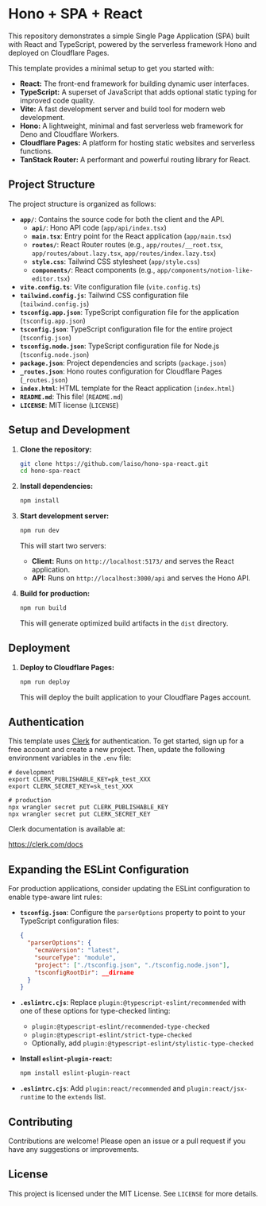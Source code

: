 # Hono + SPA + React

This repository demonstrates a simple Single Page Application (SPA) built with React and TypeScript, powered by the serverless framework Hono and deployed on Cloudflare Pages.

This template provides a minimal setup to get you started with:

- **React:** The front-end framework for building dynamic user interfaces.
- **TypeScript:** A superset of JavaScript that adds optional static typing for improved code quality.
- **Vite:** A fast development server and build tool for modern web development.
- **Hono:** A lightweight, minimal and fast serverless web framework for Deno and Cloudflare Workers.
- **Cloudflare Pages:** A platform for hosting static websites and serverless functions.
- **TanStack Router:** A performant and powerful routing library for React.

## Project Structure

The project structure is organized as follows:

- **`app/`**: Contains the source code for both the client and the API.
  - **`api/`**: Hono API code (`app/api/index.tsx`)
  - **`main.tsx`**: Entry point for the React application (`app/main.tsx`)
  - **`routes/`**: React Router routes (e.g., `app/routes/__root.tsx`, `app/routes/about.lazy.tsx`, `app/routes/index.lazy.tsx`)
  - **`style.css`**: Tailwind CSS stylesheet (`app/style.css`)
  - **`components/`**: React components (e.g., `app/components/notion-like-editor.tsx`)
- **`vite.config.ts`**: Vite configuration file (`vite.config.ts`)
- **`tailwind.config.js`**: Tailwind CSS configuration file (`tailwind.config.js`)
- **`tsconfig.app.json`**: TypeScript configuration file for the application (`tsconfig.app.json`)
- **`tsconfig.json`**: TypeScript configuration file for the entire project (`tsconfig.json`)
- **`tsconfig.node.json`**: TypeScript configuration file for Node.js (`tsconfig.node.json`)
- **`package.json`**: Project dependencies and scripts (`package.json`)
- **`_routes.json`**: Hono routes configuration for Cloudflare Pages (`_routes.json`)
- **`index.html`**: HTML template for the React application (`index.html`)
- **`README.md`**: This file! (`README.md`)
- **`LICENSE`**: MIT license (`LICENSE`)

## Setup and Development

1. **Clone the repository:**
   ```bash
   git clone https://github.com/laiso/hono-spa-react.git
   cd hono-spa-react
   ```

2. **Install dependencies:**
   ```bash
   npm install
   ```

3. **Start development server:**
   ```bash
   npm run dev
   ```

   This will start two servers:
   - **Client:** Runs on `http://localhost:5173/` and serves the React application.
   - **API:** Runs on `http://localhost:3000/api` and serves the Hono API.

4. **Build for production:**
   ```bash
   npm run build
   ```

   This will generate optimized build artifacts in the `dist` directory.

## Deployment

1. **Deploy to Cloudflare Pages:**
   ```bash
   npm run deploy
   ```

   This will deploy the built application to your Cloudflare Pages account.

## Authentication

This template uses [Clerk](https://clerk.com) for authentication. To get started, sign up for a free account and create a new project. Then, update the following environment variables in the `.env` file:

```
# development
export CLERK_PUBLISHABLE_KEY=pk_test_XXX
export CLERK_SECRET_KEY=sk_test_XXX

# production
npx wrangler secret put CLERK_PUBLISHABLE_KEY
npx wrangler secret put CLERK_SECRET_KEY
```

Clerk documentation is available at:

https://clerk.com/docs

## Expanding the ESLint Configuration

For production applications, consider updating the ESLint configuration to enable type-aware lint rules:

- **`tsconfig.json`**: Configure the `parserOptions` property to point to your TypeScript configuration files:
  ```json
  {
    "parserOptions": {
      "ecmaVersion": "latest",
      "sourceType": "module",
      "project": ["./tsconfig.json", "./tsconfig.node.json"],
      "tsconfigRootDir": __dirname
    }
  }
  ```

- **`.eslintrc.cjs`**: Replace `plugin:@typescript-eslint/recommended` with one of these options for type-checked linting:
  - `plugin:@typescript-eslint/recommended-type-checked`
  - `plugin:@typescript-eslint/strict-type-checked`
  - Optionally, add `plugin:@typescript-eslint/stylistic-type-checked`

- **Install `eslint-plugin-react`:**
  ```bash
  npm install eslint-plugin-react
  ```

- **`.eslintrc.cjs`**: Add `plugin:react/recommended` and `plugin:react/jsx-runtime` to the `extends` list.

## Contributing

Contributions are welcome! Please open an issue or a pull request if you have any suggestions or improvements.

## License

This project is licensed under the MIT License. See `LICENSE` for more details.